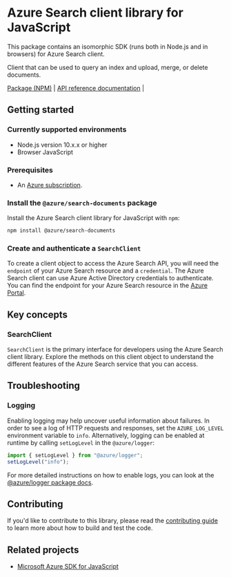 # Azure Search client library for JavaScript

This package contains an isomorphic SDK (runs both in Node.js and in browsers) for Azure Search client.

Client that can be used to query an index and upload, merge, or delete documents.

[Package (NPM)](https://www.npmjs.com/package/@azure/search-documents) |
[API reference documentation](https://docs.microsoft.com/javascript/api/@azure/search-documents) |

## Getting started

### Currently supported environments

- Node.js version 10.x.x or higher
- Browser JavaScript

### Prerequisites

- An [Azure subscription][azure_sub].

### Install the `@azure/search-documents` package

Install the Azure Search client library for JavaScript with `npm`:

```bash
npm install @azure/search-documents
```

### Create and authenticate a `SearchClient`

To create a client object to access the Azure Search API, you will need the `endpoint` of your Azure Search resource and a `credential`. The Azure Search client can use Azure Active Directory credentials to authenticate.
You can find the endpoint for your Azure Search resource in the [Azure Portal][azure_portal].


## Key concepts

### SearchClient

`SearchClient` is the primary interface for developers using the Azure Search client library. Explore the methods on this client object to understand the different features of the Azure Search service that you can access.

## Troubleshooting

### Logging

Enabling logging may help uncover useful information about failures. In order to see a log of HTTP requests and responses, set the `AZURE_LOG_LEVEL` environment variable to `info`. Alternatively, logging can be enabled at runtime by calling `setLogLevel` in the `@azure/logger`:

```javascript
import { setLogLevel } from "@azure/logger";
setLogLevel("info");
```

For more detailed instructions on how to enable logs, you can look at the [@azure/logger package docs](https://github.com/Azure/azure-sdk-for-js/tree/master/sdk/core/logger).


## Contributing

If you'd like to contribute to this library, please read the [contributing guide](https://github.com/Azure/azure-sdk-for-js/blob/master/CONTRIBUTING.md) to learn more about how to build and test the code.

## Related projects

- [Microsoft Azure SDK for JavaScript](https://github.com/Azure/azure-sdk-for-js)


[azure_cli]: https://docs.microsoft.com/cli/azure
[azure_sub]: https://azure.microsoft.com/free/
[azure_sub]: https://azure.microsoft.com/free/
[azure_portal]: https://portal.azure.com
[azure_identity]: https://github.com/Azure/azure-sdk-for-js/tree/master/sdk/identity/identity
[defaultazurecredential]: https://github.com/Azure/azure-sdk-for-js/tree/master/sdk/identity/identity#defaultazurecredential
